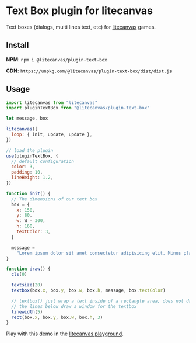 # Text Box plugin for litecanvas

Text boxes (dialogs, multi lines text, etc) for [litecanvas](https://github.com/litecanvas/engine) games.

## Install

**NPM**: `npm i @litecanvas/plugin-text-box`

**CDN**: `https://unpkg.com/@litecanvas/plugin-text-box/dist/dist.js`

## Usage

```js
import litecanvas from "litecanvas"
import pluginTextBox from "@litecanvas/plugin-text-box"

let message, box

litecanvas({
  loop: { init, update, update },
})

// load the plugin
use(pluginTextBox, {
  // default configuration
  color: 3,
  padding: 10,
  lineHeight: 1.2,
})

function init() {
  // The dimensions of our text box
  box = {
    x: 150,
    y: 80,
    w: W - 300,
    h: 160,
    textColor: 3,
  }

  message =
    "Lorem ipsum dolor sit amet consectetur adipisicing elit. Minus placeat et itaque fuga sint, reiciendis natus sunt cumque accusamus voluptates maxime eaque labore dolorem vel quam odit similique. Dolorum numquam facilis, ex ad, in ullam porro unde excepturi, reiciendis quam voluptate amet sunt libero!"
}

function draw() {
  cls(0)

  textsize(20)
  textbox(box.x, box.y, box.w, box.h, message, box.textColor)

  // textbox() just wrap a text inside of a rectangle area, does not draw any window
  // the lines below draw a window for the textbox
  linewidth(5)
  rect(box.x, box.y, box.w, box.h, 3)
}
```

Play with this demo in the [litecanvas playground](https://litecanvas.js.org?c=eJx9U01v1EAMvedXuL1sIqWbLdUitGgRHxW0UoEDlTjPJt7EZTKTZjxNCtr%2FjmeSllIJLsnEfvP8bL8UBTCODDs7Qqd9TQYqbG1SFNAwd25TFDVx43fL0raFJsZSmTvligl8Ei6fyOXkTyrNkmTvTclkDZAhTjP4lQBoq6pvZU8dp4sHbm%2B6H3Wkfvtv7qIix%2FGxvHGLHNIeXQbbN5EVgPaQHsUQN70dYPFRkcYK2MaS4GLNRcR6h%2BnEfi3k7%2B2YgXQaYdzgPIEkQotpMmEwDpnJ1O5ZfNmpqpI4bGG9ep7TZPACqW5Y0qfL9fN8hTsfbnLvUXKHTB5JRFyLkIpaNE4G6MDuwfr%2BcUuCCZK2c%2FPjBk7Xqzye7zfwaj4OG%2Fh%2BeX59ASdwtppjjUBfzufA9sFq22%2FgLEQOoecWnVM1wjZCjq9sjy1Q53wLVcCCIwbVIkMpwrBkZBGmKurIURkGgbLEJXwm453MUpWoGAROrG49wt7XSjgM59CjXEAjOwWjWNDOG6H1bcCpsvROtRK9s9p3rBgdtGqUmQBGJq12Im5SJRrvUMOtVy3YShQ6akmTwJZwHgAi3wRiye9VKSmXA46iOxd3gtdaEp3tewveVFJhLLGTxugvlfH6o5xpClGzph329ug4OTxxfdWrYXZ9qV26CssNNr36%2Bu788sunTJilgnkdph5W4egnpi8ibPZHGjwy5mHXy%2FvpNUyvJn9Y1PT9uMosSZ46TOrfeMcw9KoDNfmHxFPSolhKiYSSlam1NNOjymWYMmVjOYoHZe5hIFPZYSYVUwZLO9ihlp9sAs0Q2Is5AmIuHX52wQ5UcZOuQ1eh2H9bOstkgL8BXyt8Bw%3D%3D).
